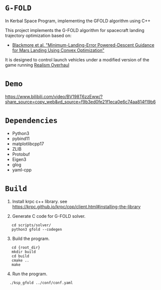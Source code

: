 # `G-FOLD`

In Kerbal Space Program, implementing the GFOLD algorithm using C++

This project implements the G-FOLD algorithm for spacecraft landing trajectory optimization based on:
- [Blackmore et al. "Minimum-Landing-Error Powered-Descent Guidance for Mars Landing Using Convex Optimization"](http://larsblackmore.com/iee_tcst13.pdf)

It is designed to control launch vehicles under a modified version of the game running [Realism Overhaul](http://forum.kerbalspaceprogram.com/index.php?/topic/155700-113-realism-overhaul)


# `Demo`
https://www.bilibili.com/video/BV198T6zzEww/?share_source=copy_web&vd_source=f9b3ed0fe21f1eca0e6c74aa814f19b6


# `Dependencies`
  * Python3
  * pybind11
  * matplotlibcpp17
  * ZLIB
  * Protobuf
  * Eigen3
  * glog
  * yaml-cpp


# `Build`
1. Install krpc c++ library. see https://krpc.github.io/krpc/cpp/client.html#installing-the-library

2. Generate C code for G-FOLD solver.
```
   cd scripts/solver/
   python3 gfold --codegen
```   
3. Build the program.
```
   cd {root_dir}
   mkdir build
   cd build
   cmake ..
   make
```
4. Run the program.
```
  ./ksp_gfold ../conf/conf.yaml
```